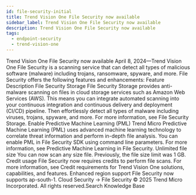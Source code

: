 ```yaml
---
id: file-security-initial
title: Trend Vision One File Security now available
sidebar_label: Trend Vision One File Security now available
description: Trend Vision One File Security now available
tags:
  - endpoint-security
  - trend-vision-one
---
```


 Trend Vision One File Security now available April 8, 2024—Trend Vision One File Security is a scanning service that can detect all types of malicious software (malware) including trojans, ransomware, spyware, and more. File Security offers the following features and enhancements: Feature Description File Security Storage File Security Storage provides anti-malware scanning on files in cloud storage services such as Amazon Web Services (AWS). This means you can integrate automated scanning into your continuous integration and continuous delivery and deployment (CI/CD) pipeline. Then effortlessly detect all types of malware including viruses, trojans, spyware, and more. For more information, see File Security Storage. Enable Predictive Machine Learning (PML) Trend Micro Predictive Machine Learning (PML) uses advanced machine learning technology to correlate threat information and perform in-depth file analysis. You can enable PML in File Security SDK using command line parameters. For more information, see Predictive Machine Learning in File Security. Unlimited file size You can now scan any size file. Previously, the file size limit was 1 GB. Credit usage File Security now requires credits to perform file scans. For more information, see Credit requirements for Trend Vision One solutions, capabilities, and features. Enhanced region support File Security now supports ap-south-1. Cloud Security → File Security © 2025 Trend Micro Incorporated. All rights reserved.Search Knowledge Base